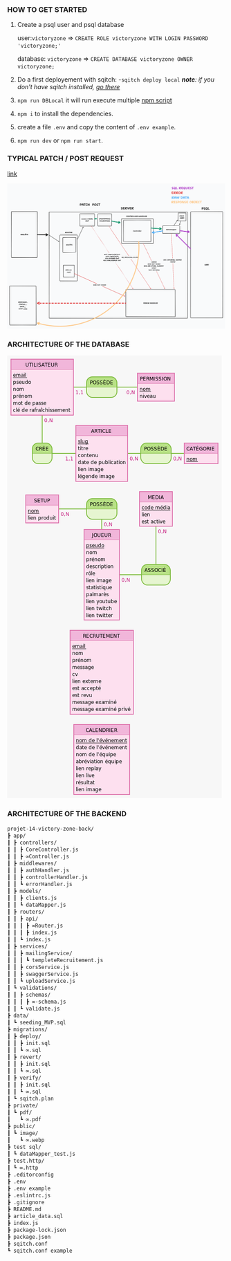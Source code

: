 ### HOW TO GET STARTED
1. Create a psql user and psql database

   user:`victoryzone` => `CREATE ROLE victoryzone WITH LOGIN PASSWORD 'victoryzone;'`

   database: `victoryzone` => `CREATE DATABASE victoryzone OWNER victoryzone;`

2. Do a first deployement with sqitch:
   -`sqitch deploy local`
   ***note**: if you don't have sqitch installed, [go there](https://sqitch.org/download/)*

3. `npm run DBLocal` it will run execute multiple [npm script](package.json)

4. `npm i` to install the dependencies.

5. create a file `.env` and copy the content of `.env example`.


7. `npm run dev` or `npm run start`.

### TYPICAL PATCH / POST REQUEST
[link](https://www.tldraw.com/r/v2D9rhIZWkk2TkVAMoco_32?viewport=-570%2C-956%2C4476%2C3586&page=page%3A1VJK9HJJQwed-H5qkpveL)

![](./shapes.png)

### ARCHITECTURE OF THE DATABASE

![](./mcd/mcd.png)

### ARCHITECTURE OF THE BACKEND
```
projet-14-victory-zone-back/
┣ app/
┃ ┣ controllers/
┃ ┃ ┣ CoreController.js
┃ ┃ ┣ ∞Controller.js
┃ ┣ middlewares/
┃ ┃ ┣ authHandler.js
┃ ┃ ┣ controllerHandler.js
┃ ┃ ┗ errorHandler.js
┃ ┣ models/
┃ ┃ ┣ clients.js
┃ ┃ ┗ dataMapper.js
┃ ┣ routers/
┃ ┃ ┣ api/
┃ ┃ ┃ ┣ ∞Router.js
┃ ┃ ┃ ┣ index.js
┃ ┃ ┗ index.js
┃ ┣ services/
┃ ┃ ┣ mailingService/
┃ ┃ ┃ ┗ templeteRecruitement.js
┃ ┃ ┣ corsService.js
┃ ┃ ┣ swaggerService.js
┃ ┃ ┗ uploadService.js
┃ ┗ validations/
┃ ┃ ┣ schemas/
┃ ┃ ┃ ┣ ∞-schema.js
┃ ┃ ┗ validate.js
┣ data/
┃ ┗ seeding_MVP.sql
┣ migrations/
┃ ┣ deploy/
┃ ┃ ┣ init.sql
┃ ┃ ┗ ∞.sql
┃ ┣ revert/
┃ ┃ ┣ init.sql
┃ ┃ ┗ ∞.sql
┃ ┣ verify/
┃ ┃ ┣ init.sql
┃ ┃ ┗ ∞.sql
┃ ┗ sqitch.plan
┣ private/
┃ ┗ pdf/
┃   ┗ ∞.pdf
┣ public/
┃ ┗ image/
┃   ┗ ∞.webp
┣ test sql/
┃ ┗ dataMapper_test.js
┣ test.http/
┃ ┗ ∞.http
┣ .editorconfig
┣ .env
┣ .env example
┣ .eslintrc.js
┣ .gitignore
┣ README.md
┣ article_data.sql
┣ index.js
┣ package-lock.json
┣ package.json
┣ sqitch.conf
┗ sqitch.conf example
```

